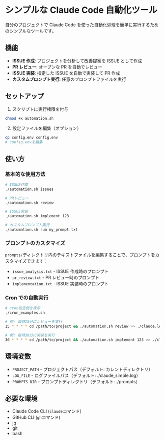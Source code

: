 # シンプルな Claude Code 自動化ツール

自分のプロジェクトで Claude Code を使った自動化処理を簡単に実行するためのシンプルなツールです。

## 機能

- **ISSUE 作成**: プロジェクトを分析して改善提案を ISSUE として作成
- **PR レビュー**: オープンな PR を自動でレビュー
- **ISSUE 実装**: 指定した ISSUE を自動で実装して PR 作成
- **カスタムプロンプト実行**: 任意のプロンプトファイルを実行

## セットアップ

1. スクリプトに実行権限を付与

```bash
chmod +x automation.sh
```

2. 設定ファイルを編集（オプション）

```bash
cp config.env config.env
# config.envを編集
```

## 使い方

### 基本的な使用方法

```bash
# ISSUE作成
./automation.sh issues

# PRレビュー
./automation.sh review

# ISSUE実装
./automation.sh implement 123

# カスタムプロンプト実行
./automation.sh run my_prompt.txt
```

### プロンプトのカスタマイズ

`prompts/`ディレクトリ内のテキストファイルを編集することで、プロンプトをカスタマイズできます：

- `issue_analysis.txt` - ISSUE 作成時のプロンプト
- `pr_review.txt` - PR レビュー時のプロンプト
- `implementation.txt` - ISSUE 実装時のプロンプト

### Cron での自動実行

```bash
# cron設定例を表示
./cron_examples.sh

# 例: 毎時15分にレビューを実行
15 * * * * cd /path/to/project && ./automation.sh review >> ./claude.log 2>&1

# 例: 毎時30分に実装を実行
30 * * * * cd /path/to/project && ./automation.sh implement 123 >> ./claude.log 2>&1
```

## 環境変数

- `PROJECT_PATH` - プロジェクトパス（デフォルト: カレントディレクトリ）
- `LOG_FILE` - ログファイルパス（デフォルト: ./claude_simple.log）
- `PROMPTS_DIR` - プロンプトディレクトリ（デフォルト: ./prompts）

## 必要な環境

- Claude Code CLI (`claude`コマンド)
- GitHub CLI (`gh`コマンド)
- jq
- git
- bash
